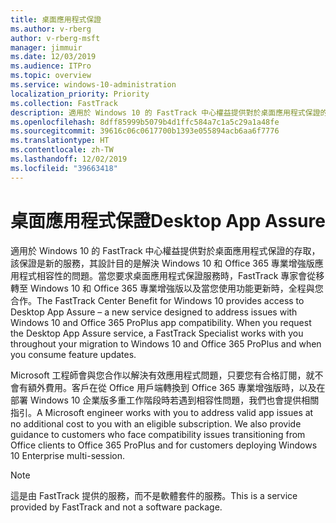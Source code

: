 ```yaml
---
title: 桌面應用程式保證
ms.author: v-rberg
author: v-rberg-msft
manager: jimmuir
ms.date: 12/03/2019
ms.audience: ITPro
ms.topic: overview
ms.service: windows-10-administration
localization_priority: Priority
ms.collection: FastTrack
description: 適用於 Windows 10 的 FastTrack 中心權益提供對於桌面應用程式保證的存取，該保證為服務，其設計目的是解決 Windows 10 和 Office 365 專業增強版應用程式相容性的問題。
ms.openlocfilehash: 8dff85999b5079b4d1ffc584a7c1a5c29a1a48fe
ms.sourcegitcommit: 39616c06c0617700b1393e055894acb6aa6f7776
ms.translationtype: HT
ms.contentlocale: zh-TW
ms.lasthandoff: 12/02/2019
ms.locfileid: "39663418"
---
```

# <a name="desktop-app-assure"></a><span data-ttu-id="2ca6f-103">桌面應用程式保證</span><span class="sxs-lookup"><span data-stu-id="2ca6f-103">Desktop App Assure</span></span>

<span data-ttu-id="2ca6f-p101">適用於 Windows 10 的 FastTrack 中心權益提供對於桌面應用程式保證的存取，該保證是新的服務，其設計目的是解決 Windows 10 和 Office 365 專業增強版應用程式相容性的問題。當您要求桌面應用程式保證服務時，FastTrack 專家會從移轉至 Windows 10 和 Office 365 專業增強版以及當您使用功能更新時，全程與您合作。</span><span class="sxs-lookup"><span data-stu-id="2ca6f-p101">The FastTrack Center Benefit for Windows 10 provides access to Desktop App Assure – a new service designed to address issues with Windows 10 and Office 365 ProPlus app compatibility. When you request the Desktop App Assure service, a FastTrack Specialist works with you throughout your migration to Windows 10 and Office 365 ProPlus and when you consume feature updates.</span></span> 

<span data-ttu-id="2ca6f-p102">Microsoft 工程師會與您合作以解決有效應用程式問題，只要您有合格訂閱，就不會有額外費用。客戶在從 Office 用戶端轉換到 Office 365 專業增強版時，以及在部署 Windows 10 企業版多重工作階段時若遇到相容性問題，我們也會提供相關指引。</span><span class="sxs-lookup"><span data-stu-id="2ca6f-p102">A Microsoft engineer works with you to address valid app issues at no additional cost to you with an eligible subscription. We also provide guidance to customers who face compatibility issues transitioning from Office clients to Office 365 ProPlus and for customers deploying Windows 10 Enterprise multi-session.</span></span> 

  > [!NOTE]
> <span data-ttu-id="2ca6f-108">這是由 FastTrack 提供的服務，而不是軟體套件的服務。</span><span class="sxs-lookup"><span data-stu-id="2ca6f-108">This is a service provided by FastTrack and not a software package.</span></span>

    

 
